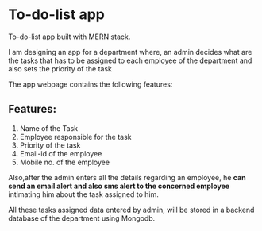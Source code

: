 # To-do-list app
To-do-list app built with MERN stack. 

I am designing an app for a department where, an admin decides what are the tasks 
that has to be assigned to each employee of the department and also sets the 
priority of the task

The app webpage contains the following features:

## Features:
1. Name of the Task
2. Employee responsible for the task
3. Priority of the task
4. Email-id of the employee
5. Mobile no. of the employee


Also,after the admin enters all the details regarding an employee, he **can send 
an email alert and also sms alert to the concerned employee** intimating him about the task assigned to him.

All these tasks assigned data entered by admin, will be stored in a backend database of the department using Mongodb.
